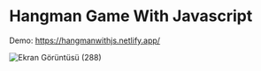 # Hangman Game With Javascript

Demo: https://hangmanwithjs.netlify.app/

![Ekran Görüntüsü (288)](https://user-images.githubusercontent.com/81578763/186038239-7560692c-420c-4ef7-bb14-da5ff736204c.png)



